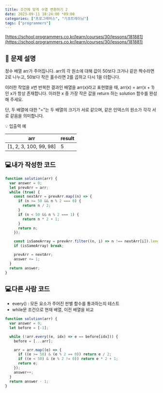 ```yaml
---
title: 조건에 맞게 수열 변환하기 2
date: 2023-09-11 18:24:00 *09:00
categories: ["프로그래머스", "기초트레이닝"]
tags: ["programmers"]
---
```


[https://school.programmers.co.kr/learn/courses/30/lessons/181881](https://school.programmers.co.kr/learn/courses/30/lessons/181881)

## 📔 문제 설명

정수 배열 arr가 주어집니다. arr의 각 원소에 대해 값이 50보다 크거나 같은 짝수라면 2로 나누고, 50보다 작은 홀수라면 2를 곱하고 다시 1을 더합니다.

이러한 작업을 x번 반복한 결과인 배열을 arr(x)라고 표현했을 때, arr(x) = arr(x + 1)인 x가 항상 존재합니다. 이러한 x 중 가장 작은 값을 return 하는 solution 함수를 완성해 주세요.

단, 두 배열에 대한 "="는 두 배열의 크기가 서로 같으며, 같은 인덱스의 원소가 각각 서로 같음을 의미합니다.

💡 입출력 예

| arr                    | result |
| ---------------------- | ------ |
| [1, 2, 3, 100, 99, 98] | 5      |

## 💻내가 작성한 코드

```js
function solution(arr) {
  var answer = 0;
  let prevArr = arr;
  while (true) {
    const nextArr = prevArr.map((n) => {
      if (n >= 50 && n % 2 === 0) {
        return n / 2;
      }
      if (n < 50 && n % 2 === 1) {
        return n * 2 + 1;
      }
      return n;
    });

    const isSameArray = prevArr.filter((n, i) => n !== nextArr[i]).length <= 0;
    if (isSameArray) break;

    prevArr = nextArr;
    answer += 1;
  }
  return answer;
}
```

## 💻다른 사람 코드

- every() : 모든 요소가 주어진 판별 함수를 통과하는지 테스트
- while문 조건으로 현재 배열, 이전 배열을 비교

```js
function solution(arr) {
  var answer = 0;
  let before = [-1];

  while (!arr.every((e, idx) => e == before[idx])) {
    before = [...arr];

    arr = arr.map((e) => {
      if ((e >= 50) & (e % 2 == 0)) return e / 2;
      if ((e < 50) & (e % 2 != 0)) return e * 2 + 1;
      return e;
    });
    answer++;
  }
  return answer - 1;
}
```
